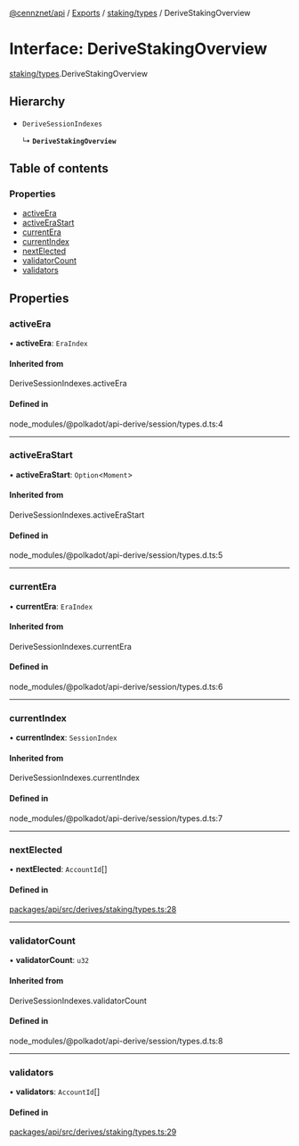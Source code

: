 [@cennznet/api](../README.md) / [Exports](../modules.md) / [staking/types](../modules/staking_types.md) / DeriveStakingOverview

# Interface: DeriveStakingOverview

[staking/types](../modules/staking_types.md).DeriveStakingOverview

## Hierarchy

- `DeriveSessionIndexes`

  ↳ **`DeriveStakingOverview`**

## Table of contents

### Properties

- [activeEra](staking_types.derivestakingoverview.md#activeera)
- [activeEraStart](staking_types.derivestakingoverview.md#activeerastart)
- [currentEra](staking_types.derivestakingoverview.md#currentera)
- [currentIndex](staking_types.derivestakingoverview.md#currentindex)
- [nextElected](staking_types.derivestakingoverview.md#nextelected)
- [validatorCount](staking_types.derivestakingoverview.md#validatorcount)
- [validators](staking_types.derivestakingoverview.md#validators)

## Properties

### activeEra

• **activeEra**: `EraIndex`

#### Inherited from

DeriveSessionIndexes.activeEra

#### Defined in

node_modules/@polkadot/api-derive/session/types.d.ts:4

___

### activeEraStart

• **activeEraStart**: `Option`<`Moment`\>

#### Inherited from

DeriveSessionIndexes.activeEraStart

#### Defined in

node_modules/@polkadot/api-derive/session/types.d.ts:5

___

### currentEra

• **currentEra**: `EraIndex`

#### Inherited from

DeriveSessionIndexes.currentEra

#### Defined in

node_modules/@polkadot/api-derive/session/types.d.ts:6

___

### currentIndex

• **currentIndex**: `SessionIndex`

#### Inherited from

DeriveSessionIndexes.currentIndex

#### Defined in

node_modules/@polkadot/api-derive/session/types.d.ts:7

___

### nextElected

• **nextElected**: `AccountId`[]

#### Defined in

[packages/api/src/derives/staking/types.ts:28](https://github.com/cennznet/api.js/blob/1844291/packages/api/src/derives/staking/types.ts#L28)

___

### validatorCount

• **validatorCount**: `u32`

#### Inherited from

DeriveSessionIndexes.validatorCount

#### Defined in

node_modules/@polkadot/api-derive/session/types.d.ts:8

___

### validators

• **validators**: `AccountId`[]

#### Defined in

[packages/api/src/derives/staking/types.ts:29](https://github.com/cennznet/api.js/blob/1844291/packages/api/src/derives/staking/types.ts#L29)
